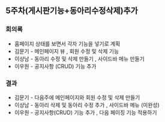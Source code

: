 ## 5주차(게시판기능+동아리수정삭제)추가

### 회의록
- 홈페이지 상태를 보면서 각자 기능을 넣기로 계획
- 김문기 - 메인페이지 뷰 , 회원 수정 및 삭제 기능 
- 이상남 - 동아리 수정 및 삭제 만들기 , 사이드바 메뉴 만들기
- 이우원 - 공지사항 (CRUD) 기능 추가

### 결과
- 김문기 - 다음주에 메인페이지와 회원 수정 및 삭제 만들기
- 이상남 - 동아리 삭제 및 동아리 수정 추가 , 사이드바 메뉴 (미완성)
- 이우원 - 공지사항(CRUD) 기능 추가 , 다음 페이징 기능 적용하기




